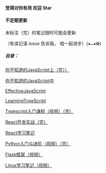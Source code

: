 #### 觉得对你有用 欢迎 Star

#### 不定期更新

未标注（完）的笔记随时可能会更新

（有误记请 issue 告诉我， 咱一起进步）(◕ᴗ◕✿)



##### 目录：

[你不知道的JavaScript上（完））](https://github.com/boenfu/BoenNote/blob/master/%E4%BD%A0%E4%B8%8D%E7%9F%A5%E9%81%93%E7%9A%84JavaScript%E4%B8%8A%EF%BC%88%E5%AE%8C%EF%BC%89.md)

[你不知道的JavaScript中](https://github.com/boenfu/BoenNote/blob/master/%E4%BD%A0%E4%B8%8D%E7%9F%A5%E9%81%93%E7%9A%84JavaScript%E4%B8%AD.md)

[EffectiveJavaScript](https://github.com/boenfu/BoenNote/blob/master/EffectiveJavaScript.md)

[LearningTypeScript](https://github.com/boenfu/BoenNote/blob/master/LearningTypeScript.md)

[Typescript入门课程（视频）（完）](https://github.com/boenfu/BoenNote/blob/master/Typescript%E5%85%A5%E9%97%A8%E8%AF%BE%E7%A8%8B%EF%BC%88%E8%A7%86%E9%A2%91%EF%BC%89%EF%BC%88%E5%AE%8C%EF%BC%89.md)

[React开发实战（完）](https://github.com/boenfu/BoenNote/blob/master/React%E5%BC%80%E5%8F%91%E5%AE%9E%E6%88%98%EF%BC%88%E5%AE%8C%EF%BC%89.md)

[React学习笔记](https://github.com/boenfu/BoenNote/blob/master/React%E5%AD%A6%E4%B9%A0%E7%AC%94%E8%AE%B0.md)

[Python入门与进阶（视频）（完）](https://github.com/boenfu/BoenNote/blob/master/Python%E5%85%A5%E9%97%A8%E4%B8%8E%E8%BF%9B%E9%98%B6%EF%BC%88%E8%A7%86%E9%A2%91%EF%BC%89%EF%BC%88%E5%AE%8C%EF%BC%89/Python%E5%85%A5%E9%97%A8.md)

[Flask框架（视频）](
https://github.com/boenfu/BoenNote/blob/master/Flask%E6%A1%86%E6%9E%B6%EF%BC%88%E8%A7%86%E9%A2%91%EF%BC%89/Flask%E6%A1%86%E6%9E%B6.md)

[Linux学习笔记（视频）](https://github.com/boenfu/BoenNote/blob/master/Linux%E5%AD%A6%E4%B9%A0%E7%AC%94%E8%AE%B0%EF%BC%88%E8%A7%86%E9%A2%91%EF%BC%89.md)

